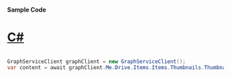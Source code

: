 #### Sample Code
# [C#](#tab/Csharp)

```C#

GraphServiceClient graphClient = new GraphServiceClient();
var content = await graphClient.Me.Drive.Items.Items.Thumbnails.Thumbnails.{size}.Content.Request().GetAsync();

```